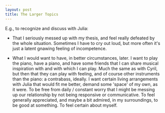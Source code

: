 ```yaml
---
layout: post
title: The Larger Topics
---
```


E.g., to recognize and discuss with Julia:

- That I seriously messed up with my thesis, and feel really defeated by the whole situation. Sometimes I have to cry out loud, but more often it's just a latent gnawing feeling of incompetence.

- What I would want to have, in better circumstances, later. I want to play the piano, have a piano, and have some friends that I can share musical inspiration with and with which I can play. Much the same as with Cyril, but then that they can play with feeling, and of course other instruments than the piano: a contrabass, ideally. I want certain living arrangements with Julia that would fit me better, demand some 'space' of my own, as it were. To be free from daily / constant worry that I might be messing up our relationship by not being responsive or communicative. To feel generally appreciated, and maybe a bit admired, in my surroundings, to be good at something. To feel certain about myself.